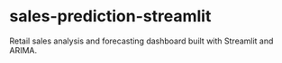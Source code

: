 # sales-prediction-streamlit
Retail sales analysis and forecasting dashboard built with Streamlit and ARIMA.
